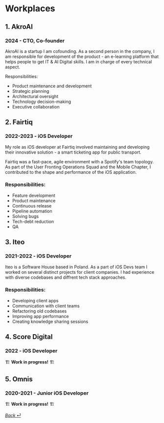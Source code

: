 # Workplaces



## 1. **AkroAI**
### 2024 - CTO, Co-founder

AkroAI is a startup I am cofounding. As a second person in the company, I am responsible for development of the product - an e-learning platform that helps people to get IT & AI Digital skills. I am in charge of every technical aspect.

Responsibilities:
- Product maintenance and development
- Strategic planning
- Architectural oversight
- Technology decision-making
- Executive collaboration

## 2. **Fairtiq**
### 2022-2023 - iOS Developer

My role as iOS developer at Fairtiq involved maintaining and developing their innovative solution - a smart ticketing app for public transport.

Fairtiq was a fast-pace, agile environment with a Spotify's team topology. As part of the User Fronting Operations Squad and the Mobile Chapter, I contributed to the shape and performance of the iOS application.


### Responsibilities:
- Feature development
- Product maintenance
- Continuous release
- Pipeline automation
- Solving bugs
- Tech-debt reduction
- QA

## 3. **Iteo**
### 2021-2022 - iOS Developer


Iteo is a Software House based in Poland. As a part of iOS Devs team I worked on several distinct projects for client companies. I had experience with diverse codebases and diffrent tech stack approaches.

### Responsibilities:
- Developing client apps
- Communication with client teams
- Refactoring old codebases
- Improving app performance
- Creating knowledge sharing sessions

## 4. **Score Digital**
### 2022 - iOS Developer

🏗️ **Work in progress!** 🏗️

## 5. **Omnis**
### 2020-2021 - Junior iOS Developer

🏗️ **Work in progress!** 🏗️

 [_Back ⏎_ ](../README.md)